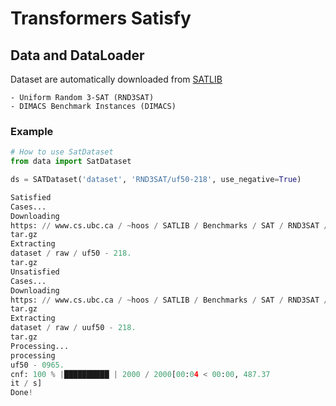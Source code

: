 # Transformers Satisfy

## Data and DataLoader

Dataset are automatically downloaded from [SATLIB](https://www.cs.ubc.ca/~hoos/SATLIB/benchm.html)

    - Uniform Random 3-SAT (RND3SAT)
    - DIMACS Benchmark Instances (DIMACS)

### Example

```python
# How to use SatDataset
from data import SatDataset

ds = SATDataset('dataset', 'RND3SAT/uf50-218', use_negative=True)

Satisfied
Cases...
Downloading
https: // www.cs.ubc.ca / ~hoos / SATLIB / Benchmarks / SAT / RND3SAT / uf50 - 218.
tar.gz
Extracting
dataset / raw / uf50 - 218.
tar.gz
Unsatisfied
Cases...
Downloading
https: // www.cs.ubc.ca / ~hoos / SATLIB / Benchmarks / SAT / RND3SAT / uuf50 - 218.
tar.gz
Extracting
dataset / raw / uuf50 - 218.
tar.gz
Processing...
processing
uf50 - 0965.
cnf: 100 % |██████████ | 2000 / 2000[00:04 < 00:00, 487.37
it / s]
Done!

```
